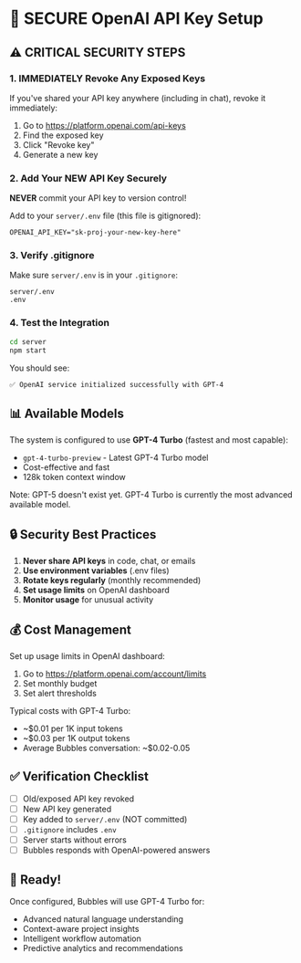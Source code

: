 # 🔐 SECURE OpenAI API Key Setup

## ⚠️ CRITICAL SECURITY STEPS

### 1. IMMEDIATELY Revoke Any Exposed Keys
If you've shared your API key anywhere (including in chat), revoke it immediately:
1. Go to https://platform.openai.com/api-keys
2. Find the exposed key
3. Click "Revoke key"
4. Generate a new key

### 2. Add Your NEW API Key Securely

**NEVER** commit your API key to version control!

Add to your `server/.env` file (this file is gitignored):
```env
OPENAI_API_KEY="sk-proj-your-new-key-here"
```

### 3. Verify .gitignore
Make sure `server/.env` is in your `.gitignore`:
```gitignore
server/.env
.env
```

### 4. Test the Integration
```bash
cd server
npm start
```

You should see:
```
✅ OpenAI service initialized successfully with GPT-4
```

## 📊 Available Models

The system is configured to use **GPT-4 Turbo** (fastest and most capable):
- `gpt-4-turbo-preview` - Latest GPT-4 Turbo model
- Cost-effective and fast
- 128k token context window

Note: GPT-5 doesn't exist yet. GPT-4 Turbo is currently the most advanced available model.

## 🔒 Security Best Practices

1. **Never share API keys** in code, chat, or emails
2. **Use environment variables** (.env files)
3. **Rotate keys regularly** (monthly recommended)
4. **Set usage limits** on OpenAI dashboard
5. **Monitor usage** for unusual activity

## 💰 Cost Management

Set up usage limits in OpenAI dashboard:
1. Go to https://platform.openai.com/account/limits
2. Set monthly budget
3. Set alert thresholds

Typical costs with GPT-4 Turbo:
- ~$0.01 per 1K input tokens
- ~$0.03 per 1K output tokens
- Average Bubbles conversation: ~$0.02-0.05

## ✅ Verification Checklist

- [ ] Old/exposed API key revoked
- [ ] New API key generated
- [ ] Key added to `server/.env` (NOT committed)
- [ ] `.gitignore` includes `.env`
- [ ] Server starts without errors
- [ ] Bubbles responds with OpenAI-powered answers

## 🚀 Ready!

Once configured, Bubbles will use GPT-4 Turbo for:
- Advanced natural language understanding
- Context-aware project insights
- Intelligent workflow automation
- Predictive analytics and recommendations